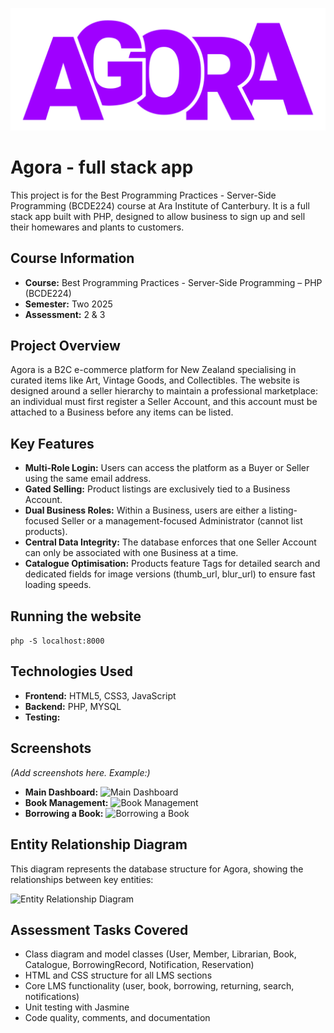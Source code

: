 ![Library Management System Logo](./assets/Logo/Colour/Logo.png)

# Agora - full stack app

This project is for the Best Programming Practices - Server-Side Programming (BCDE224) course at Ara Institute of Canterbury. It is a full stack app built with PHP, designed to allow business to sign up and sell their homewares and plants to customers.

## Course Information

- **Course:** Best Programming Practices - Server-Side Programming – PHP (BCDE224)
- **Semester:** Two 2025
- **Assessment:** 2 & 3

## Project Overview

Agora is a B2C e-commerce platform for New Zealand specialising in curated items like Art, Vintage Goods, and Collectibles.
The website is designed around a seller hierarchy to maintain a professional marketplace: an individual must first register a Seller Account, and this account must be attached to a Business before any items can be listed.

## Key Features

- **Multi-Role Login:** Users can access the platform as a Buyer or Seller using the same email address.
- **Gated Selling:** Product listings are exclusively tied to a Business Account.
- **Dual Business Roles:** Within a Business, users are either a listing-focused Seller or a management-focused Administrator (cannot list products).
- **Central Data Integrity:** The database enforces that one Seller Account can only be associated with one Business at a time.
- **Catalogue Optimisation:** Products feature Tags for detailed search and dedicated fields for image versions (thumb_url, blur_url) to ensure fast loading speeds.

## Running the website

`php -S localhost:8000`

## Technologies Used

- **Frontend:** HTML5, CSS3, JavaScript
- **Backend:** PHP, MYSQL
- **Testing:**

## Screenshots

*(Add screenshots here. Example:)*

- **Main Dashboard:**
  ![Main Dashboard](./assets/screenshot-dashboard.png)
- **Book Management:**
  ![Book Management](./assets/screenshot-book-management.png)
- **Borrowing a Book:**
  ![Borrowing a Book](./assets/screenshot-borrow-book.png)

## Entity Relationship Diagram

This diagram represents the database structure for Agora, showing the relationships between key entities:

![Entity Relationship Diagram](./assets/Entity-Relationship-diagram.png)

## Assessment Tasks Covered

- Class diagram and model classes (User, Member, Librarian, Book, Catalogue, BorrowingRecord, Notification, Reservation)
- HTML and CSS structure for all LMS sections
- Core LMS functionality (user, book, borrowing, returning, search, notifications)
- Unit testing with Jasmine
- Code quality, comments, and documentation
